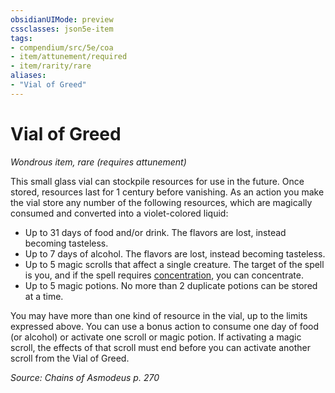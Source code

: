 ```yaml
---
obsidianUIMode: preview
cssclasses: json5e-item
tags:
- compendium/src/5e/coa
- item/attunement/required
- item/rarity/rare
aliases: 
- "Vial of Greed"
---
```

# Vial of Greed
*Wondrous item, rare (requires attunement)*  


This small glass vial can stockpile resources for use in the future. Once stored, resources last for 1 century before vanishing. As an action you make the vial store any number of the following resources, which are magically consumed and converted into a violet-colored liquid:

- Up to 31 days of food and/or drink. The flavors are lost, instead becoming tasteless.  
- Up to 7 days of alcohol. The flavors are lost, instead becoming tasteless.  
- Up to 5 magic scrolls that affect a single creature. The target of the spell is you, and if the spell requires [concentration](2-Mechanics/CLI/rules/conditions.md#Concentration), you can concentrate.  
- Up to 5 magic potions. No more than 2 duplicate potions can be stored at a time.  

You may have more than one kind of resource in the vial, up to the limits expressed above. You can use a bonus action to consume one day of food (or alcohol) or activate one scroll or magic potion. If activating a magic scroll, the effects of that scroll must end before you can activate another scroll from the Vial of Greed.

*Source: Chains of Asmodeus p. 270*
